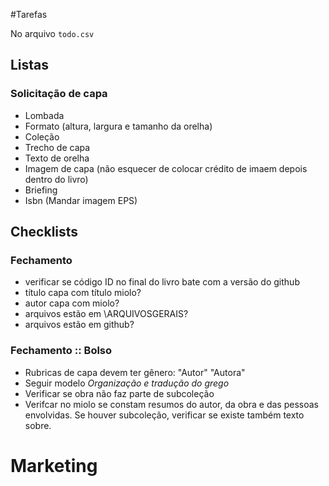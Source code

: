 #Tarefas

No arquivo `todo.csv`

Listas
-----

### Solicitação de capa

* Lombada
* Formato (altura, largura e tamanho da orelha)
* Coleção
* Trecho de capa
* Texto de orelha
* Imagem de capa (não esquecer de colocar crédito de imaem depois dentro do livro)
* Briefing
* Isbn (Mandar imagem EPS)



Checklists
---------

### Fechamento

* verificar se código ID no final do livro bate com a versão do github
* título capa com título miolo?
* autor capa com miolo?
* arquivos estão em \ARQUIVOSGERAIS?
* arquivos estão em github?

### Fechamento :: Bolso

* Rubricas de capa devem ter gênero: "Autor" "Autora"
* Seguir modelo _Organização e tradução do grego_
* Verificar se obra não faz parte de subcoleção
* Verifcar no miolo se constam resumos do autor, da obra e das pessoas envolvidas. Se houver subcoleção, verificar se existe também texto sobre.


Marketing
=========

